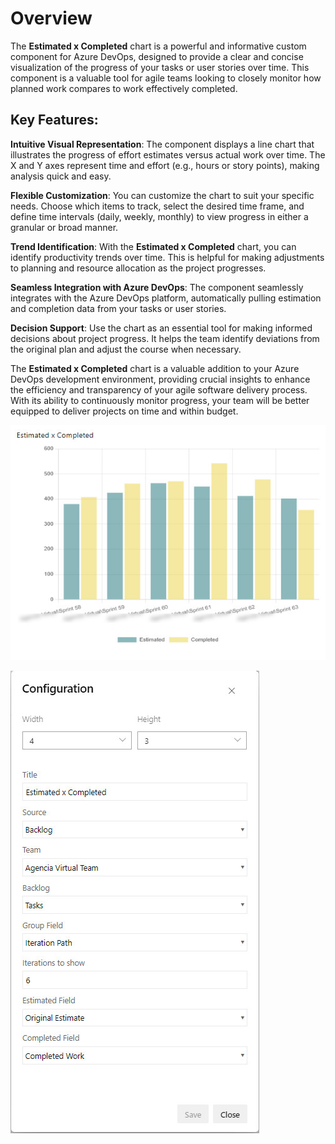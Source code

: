# Overview

The **Estimated x Completed** chart is a powerful and informative custom component for Azure DevOps, designed to provide a clear and concise visualization of the progress of your tasks or user stories over time. This component is a valuable tool for agile teams looking to closely monitor how planned work compares to work effectively completed.

## Key Features:

**Intuitive Visual Representation**: The component displays a line chart that illustrates the progress of effort estimates versus actual work over time. The X and Y axes represent time and effort (e.g., hours or story points), making analysis quick and easy.

**Flexible Customization**: You can customize the chart to suit your specific needs. Choose which items to track, select the desired time frame, and define time intervals (daily, weekly, monthly) to view progress in either a granular or broad manner.

**Trend Identification**: With the **Estimated x Completed** chart, you can identify productivity trends over time. This is helpful for making adjustments to planning and resource allocation as the project progresses.

**Seamless Integration with Azure DevOps**: The component seamlessly integrates with the Azure DevOps platform, automatically pulling estimation and completion data from your tasks or user stories.

**Decision Support**: Use the chart as an essential tool for making informed decisions about project progress. It helps the team identify deviations from the original plan and adjust the course when necessary.

The **Estimated x Completed** chart is a valuable addition to your Azure DevOps development environment, providing crucial insights to enhance the efficiency and transparency of your agile software delivery process. With its ability to continuously monitor progress, your team will be better equipped to deliver projects on time and within budget.

![Sample](https://github.com/altamir-junior-dias/azure-devops-extension-estimated-completed/raw/main/images/sample.jpg)

![Configuration](https://github.com/altamir-junior-dias/azure-devops-extension-estimated-completed/raw/main/images/configuration.jpg)